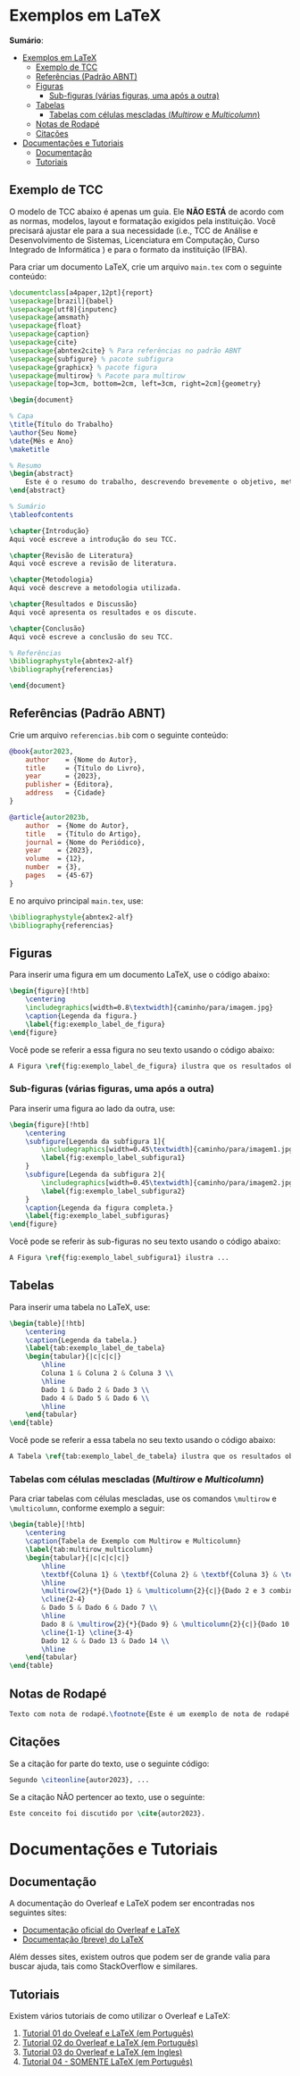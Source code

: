# Exemplos em LaTeX

**Sumário**:

- [Exemplos em LaTeX](#exemplos-em-latex)
  - [Exemplo de TCC](#exemplo-de-tcc)
  - [Referências (Padrão ABNT)](#referências-padrão-abnt)
  - [Figuras](#figuras)
    - [Sub-figuras (várias figuras, uma após a outra)](#sub-figuras-várias-figuras-uma-após-a-outra)
  - [Tabelas](#tabelas)
    - [Tabelas com células mescladas (*Multirow* e *Multicolumn*)](#tabelas-com-células-mescladas-multirow-e-multicolumn)
  - [Notas de Rodapé](#notas-de-rodapé)
  - [Citações](#citações)
- [Documentações e Tutoriais](#documentações-e-tutoriais)
  - [Documentação](#documentação)
  - [Tutoriais](#tutoriais)


## Exemplo de TCC

O modelo de TCC abaixo é apenas um guia. Ele **NÃO ESTÁ** de acordo com as normas, modelos, layout e formatação exigidos pela instituição. Você precisará ajustar ele para a sua necessidade (i.e., TCC de Análise e Desenvolvimento de Sistemas, Licenciatura em Computação, Curso Integrado de Informática ) e para o formato da instituição (IFBA).

Para criar um documento LaTeX, crie um arquivo ``main.tex`` com o seguinte conteúdo:

```latex
\documentclass[a4paper,12pt]{report}
\usepackage[brazil]{babel}
\usepackage[utf8]{inputenc}
\usepackage{amsmath}
\usepackage{float}
\usepackage{caption}
\usepackage{cite}
\usepackage{abntex2cite} % Para referências no padrão ABNT
\usepackage{subfigure} % pacote subfigura
\usepackage{graphicx} % pacote figura
\usepackage{multirow} % Pacote para multirow
\usepackage[top=3cm, bottom=2cm, left=3cm, right=2cm]{geometry}

\begin{document}

% Capa
\title{Título do Trabalho}
\author{Seu Nome}
\date{Mês e Ano}
\maketitle

% Resumo
\begin{abstract}
    Este é o resumo do trabalho, descrevendo brevemente o objetivo, metodologia, resultados e conclusões.
\end{abstract}

% Sumário
\tableofcontents

\chapter{Introdução}
Aqui você escreve a introdução do seu TCC.

\chapter{Revisão de Literatura}
Aqui você escreve a revisão de literatura.

\chapter{Metodologia}
Aqui você descreve a metodologia utilizada.

\chapter{Resultados e Discussão}
Aqui você apresenta os resultados e os discute.

\chapter{Conclusão}
Aqui você escreve a conclusão do seu TCC.

% Referências
\bibliographystyle{abntex2-alf}
\bibliography{referencias}

\end{document}
```

## Referências (Padrão ABNT)

Crie um arquivo ``referencias.bib`` com o seguinte conteúdo:

```bibtex
@book{autor2023,
    author    = {Nome do Autor},
    title     = {Título do Livro},
    year      = {2023},
    publisher = {Editora},
    address   = {Cidade}
}

@article{autor2023b,
    author  = {Nome do Autor},
    title   = {Título do Artigo},
    journal = {Nome do Periódico},
    year    = {2023},
    volume  = {12},
    number  = {3},
    pages   = {45-67}
}
```

E no arquivo principal ``main.tex``, use:

```latex
\bibliographystyle{abntex2-alf}
\bibliography{referencias}
```

## Figuras

Para inserir uma figura em um documento LaTeX, use o código abaixo:

```latex
\begin{figure}[!htb]
    \centering
    \includegraphics[width=0.8\textwidth]{caminho/para/imagem.jpg}
    \caption{Legenda da figura.}
    \label{fig:exemplo_label_de_figura}
\end{figure}
```

Você pode se referir a essa figura no seu texto usando o código abaixo:
```latex
A Figura \ref{fig:exemplo_label_de_figura} ilustra que os resultados obtidos ...
```

### Sub-figuras (várias figuras, uma após a outra)

Para inserir uma figura ao lado da outra, use:

```latex
\begin{figure}[!htb]
    \centering
    \subfigure[Legenda da subfigura 1]{
        \includegraphics[width=0.45\textwidth]{caminho/para/imagem1.jpg}
        \label{fig:exemplo_label_subfigura1}
    }
    \subfigure[Legenda da subfigura 2]{
        \includegraphics[width=0.45\textwidth]{caminho/para/imagem2.jpg}
        \label{fig:exemplo_label_subfigura2}
    }
    \caption{Legenda da figura completa.}
    \label{fig:exemplo_label_subfiguras}
\end{figure}
```

Você pode se referir às sub-figuras no seu texto usando o código abaixo:
```latex
A Figura \ref{fig:exemplo_label_subfigura1} ilustra ...
```

## Tabelas

Para inserir uma tabela no LaTeX, use:

```latex
\begin{table}[!htb]
    \centering
    \caption{Legenda da tabela.}
    \label{tab:exemplo_label_de_tabela}
    \begin{tabular}{|c|c|c|}
        \hline
        Coluna 1 & Coluna 2 & Coluna 3 \\
        \hline
        Dado 1 & Dado 2 & Dado 3 \\
        Dado 4 & Dado 5 & Dado 6 \\
        \hline
    \end{tabular}
\end{table}
```

Você pode se referir a essa tabela no seu texto usando o código abaixo:
```latex
A Tabela \ref{tab:exemplo_label_de_tabela} ilustra que os resultados obtidos ...
```

### Tabelas com células mescladas (*Multirow* e *Multicolumn*)

Para criar tabelas com células mescladas, use os comandos `\multirow` e `\multicolumn`, conforme exemplo a seguir:

```latex
\begin{table}[!htb]
    \centering
    \caption{Tabela de Exemplo com Multirow e Multicolumn}
    \label{tab:multirow_multicolumn}
    \begin{tabular}{|c|c|c|c|}
        \hline
        \textbf{Coluna 1} & \textbf{Coluna 2} & \textbf{Coluna 3} & \textbf{Coluna 4} \\
        \hline
        \multirow{2}{*}{Dado 1} & \multicolumn{2}{c|}{Dado 2 e 3 combinados} & Dado 4 \\
        \cline{2-4}
        & Dado 5 & Dado 6 & Dado 7 \\
        \hline
        Dado 8 & \multirow{2}{*}{Dado 9} & \multicolumn{2}{c|}{Dado 10 e 11 combinados} \\
        \cline{1-1} \cline{3-4}
        Dado 12 & & Dado 13 & Dado 14 \\
        \hline
    \end{tabular}
\end{table}
```

## Notas de Rodapé

```latex
Texto com nota de rodapé.\footnote{Este é um exemplo de nota de rodapé.}
```

## Citações

Se a citação for parte do texto, use o seguinte código:

```latex
Segundo \citeonline{autor2023}, ...
```

Se a citação NÃO pertencer ao texto, use o seguinte:

```latex
Este conceito foi discutido por \cite{autor2023}.
```

# Documentações e Tutoriais

## Documentação

A documentação do Overleaf e LaTeX podem ser encontradas nos seguintes sites:

- [Documentação oficial do Overleaf e LaTeX](https://www.overleaf.com/learn)
- [Documentação (breve) do LaTeX](https://en.wikibooks.org/wiki/LaTeX)

Além desses sites, existem outros que podem ser de grande valia para buscar ajuda, tais como StackOverflow e similares.

## Tutoriais

Existem vários tutoriais de como utilizar o Overleaf e LaTeX:

1. [Tutorial 01 do Oveleaf e LaTeX (em Português)](https://www.youtube.com/watch?v=YhHAlfeysxg&list=PLBTAWVWo60AsrO5ulDb3ZF_kk0z1uKo2_)
2. [Tutorial 02 do Overleaf e LaTeX (em Português)](https://www.youtube.com/watch?v=zR-QuNf3agQ&list=PLb735fZHArLamJiCIXsQT6BiHM1IgYQ43)
3. [Tutorial 03 do Overleaf e LaTeX (em Ingles)](https://www.youtube.com/watch?v=Jp0lPj2-DQA&list=PLHXZ9OQGMqxcWWkx2DMnQmj5os2X5ZR73)
4. [Tutorial 04 - SOMENTE LaTeX (em Português)](https://www.youtube.com/watch?v=xQ3yYqLlHcQ&list=PLa_2246N48_p9ndUHlO255uvKtSR8mshE)